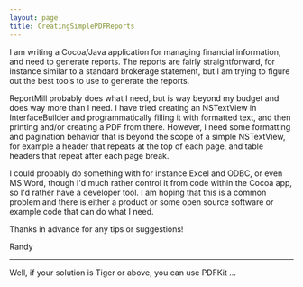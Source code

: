 ```yaml
---
layout: page
title: CreatingSimplePDFReports
---
```


I am writing a Cocoa/Java application for managing financial information, and need to generate reports.  The reports are fairly straightforward, for instance similar to a standard brokerage statement, but I am trying to figure out the best tools to use to generate the reports.

ReportMill probably does what I need, but is way beyond my budget and does way more than I need.  I have tried creating an NSTextView in InterfaceBuilder and programmatically filling it with formatted text, and then printing and/or creating a PDF from there.  However, I need some formatting and pagination behavior that is beyond the scope of a simple NSTextView, for example a header that repeats at the top of each page, and table headers that repeat after each page break.

I could probably do something with for instance Excel and ODBC, or even MS Word, though I'd much rather control it from code within the Cocoa app, so I'd rather have a developer tool.  I am hoping that this is a common problem and there is either a product or some open source software or example code that can do what I need.

Thanks in advance for any tips or suggestions!

Randy

----

Well, if your solution is Tiger or above, you can use PDFKit ...

